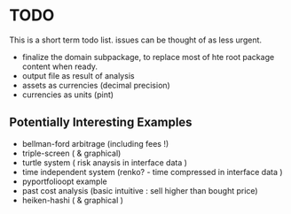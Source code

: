 TODO
====

This is a short term todo list. issues can be thought of as less urgent.

- finalize the domain subpackage, to replace most of hte root package content when ready.
- output file as result of analysis
- assets as currencies (decimal precision)
- currencies as units (pint)



Potentially Interesting Examples
--------------------------------

- bellman-ford arbitrage (including fees !)
- triple-screen ( & graphical)
- turtle system ( risk anaysis in interface data )
- time independent system (renko? - time compressed in interface data )
- pyportfolioopt example
- past cost analysis (basic intuitive : sell higher than bought price)
- heiken-hashi ( & graphical )